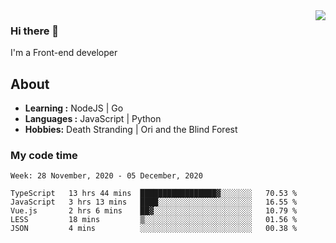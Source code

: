 <img align='right' src="https://github-readme-stats.vercel.app/api?username=strugglebak&show_icons=true">

### Hi there 👋

I'm a Front-end developer

## About

-  **Learning :** NodeJS | Go
-  **Languages :** JavaScript | Python
-  **Hobbies:** Death Stranding | Ori and the Blind Forest

### My code time

<!--START_SECTION:waka-->
```text
Week: 28 November, 2020 - 05 December, 2020

TypeScript   13 hrs 44 mins  █████████████████▓░░░░░░░   70.53 % 
JavaScript   3 hrs 13 mins   ████░░░░░░░░░░░░░░░░░░░░░   16.55 % 
Vue.js       2 hrs 6 mins    ██▓░░░░░░░░░░░░░░░░░░░░░░   10.79 % 
LESS         18 mins         ▒░░░░░░░░░░░░░░░░░░░░░░░░   01.56 % 
JSON         4 mins          ░░░░░░░░░░░░░░░░░░░░░░░░░   00.38 % 
```
<!--END_SECTION:waka-->
